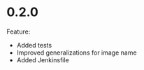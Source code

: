 # 0.2.0

Feature:
  * Added tests
  * Improved generalizations for image name
  * Added Jenkinsfile
